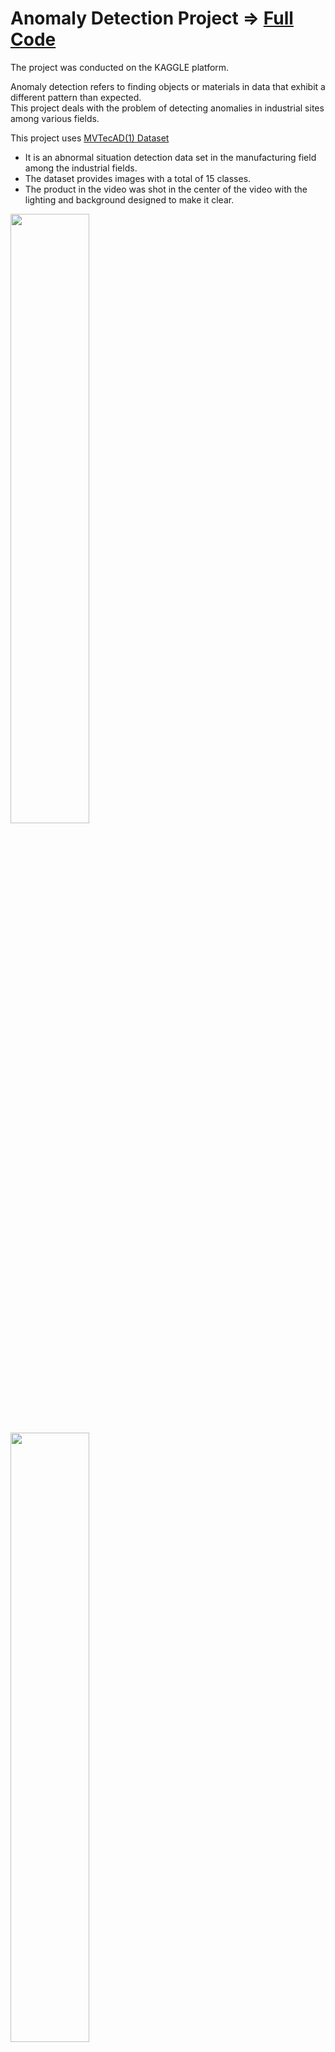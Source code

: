 # Anomaly Detection Project => [Full Code](https://github.com/piso7/2021.MachineLearning.TermProjects/blob/main/SpamTextClassificationProject/kkw-ml-termproject-2.ipynb)
The project was conducted on the KAGGLE platform.  

Anomaly detection refers to finding objects or materials in data that exhibit a different pattern than expected.  
This project deals with the problem of detecting anomalies in industrial sites among various fields.

This project uses [MVTecAD(1) Dataset](https://www.mvtec.com/company/research/datasets/mvtec-ad)
* It is an abnormal situation detection data set in the manufacturing field among the industrial fields.
* The dataset provides images with a total of 15 classes.
* The product in the video was shot in the center of the video with the lighting and background designed to make it clear.

<img src="https://user-images.githubusercontent.com/62230550/165718327-f1e99fd4-1714-430f-ab1e-fba80052d67e.png"  width="50%" height="50%"/>
<img src="https://user-images.githubusercontent.com/62230550/165718493-01fee9c2-688c-44bd-b623-47a84fe3c40c.png"  width="50%" height="50%"/>

##############################
## Step 1. Reconstruction based anomaly detection
* Remove non-text objects such as emojis or numbers and dots.
* Make words lowercase: The machine treats the same word with different case as different words.
* Stopword Removal: Stopwords are words that do not affect the importance of text in text classification. (ex: the, we, a , will)
* Stem: The Bag of Word model i will use in this project will be affected by more frequent occurrences of words. Several words with the same meaning (ex: runnable, running , is run) have been changed to the same.

## Step 2. Embedding feature based anomaly detection

* Get all the words in all texts, count the number of occurrences of each word, and select a specific word (Cluster Word) that occurs most frequently.  
* Assuming that a total of 1000 cluster words are selected, the number of occurrences of these 1000 words becomes a feature of the classification problem.
* Classification proceeds by learning the classifier with the extracted features.
* Use CountVectorizer provided by Sklearn.

## Step 3. Model training and prediction
* For this project, I used SVM, which is said to work best with BoW.  

![image](https://user-images.githubusercontent.com/62230550/165713812-acc48664-d1f2-4e96-bae4-e4961db070fc.png)
